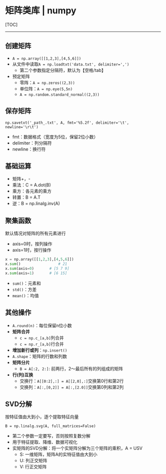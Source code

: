 # 矩阵类库 | numpy

[TOC]

------

## 创建矩阵

- `A = np.array([[1,2,3],[4,5,6]])`
- 从文件中读取`A = np.loadtxt('data.txt', delimiter=',')`
  - 第二个参数指定分隔符，默认为【空格/tab】
- 预定矩阵
  - 零阵：`A = np.zeros((2,3))`
  - 单位阵：`A = np.eye(5,5n)`
  - `A = np.random.standard_normal((2,3))`

## 保存矩阵

`np.savetxt('_path_.txt', A, fmt='%5.2f', delimiter='\t', newline='\r\t')`

- fmt：数据格式（宽度为5位，保留2位小数）
- delimiter：列分隔符
- newline：换行符

## 基础运算

- 矩阵+，-
- 乘法：C = A.dot(B)
- 乘方：各元素的乘方
- 转置：B = A.T
- 逆：B = np.linalg.inv(A)

## 聚集函数

默认情况对矩阵的所有元素进行

- axis=0时，按列操作
- axis=1时，按行操作

```python
x = np.array([[1,2,3],[4,5,6]])
x.sum()					# 21
x.sum(axis=0)		# [5 7 9]
x.sum(axis=1)		# [6 15]
```

- `sum()`：元素和
- `std()`：方差
- `mean()`：均值

## 其他操作

- `A.round(n)`：每位保留n位小数
- **矩阵合并**
  - `c = np.c_[a,b]`列合并
  - `c = np.r_[a,b]`行合并
- **增加新行或列**：`np.insert()`
- `A.shape`：矩阵的行数和列数
- **矩阵分片**
  - `B = A[:2, 2:]`: 前两行，2～最后所有的列组成的矩阵
- **行(列)互换**
  - 交换行：`A[[0:2],:] = A[[2,0],:]`交换第0行和第2行
  - 交换列：`A[:,[0,2]] = A[:,[2.0]]`交换第0列和第2列

## SVD分解

按特征值由大到小，逐个提取特征向量

`B = np.linalg.svg(A, full_matrices=False)`

- 第二个参数一定要写，否则按照复数分解
- 用于特征提取、降维、数据可视化
- 实矩阵的SVD分解：将一个实矩阵分解为三个矩阵的乘积，A = USV
  - S: 一维矩阵，矩阵A的实特征值由大到小
  - U: 列正交矩阵
  - V: 行正交矩阵